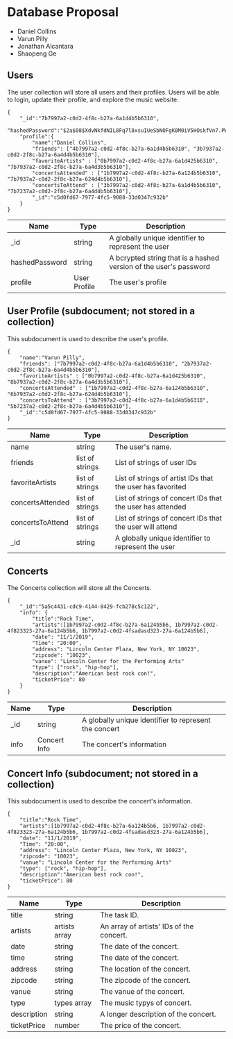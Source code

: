 # Database Proposal

* Daniel Collins
* Varun Pilly
* Jonathan Alcantara
* Shaopeng Ge 

## Users

The user collection will store all users and their profiles. Users will be able to login, update their profile, and explore the music website.

```
{
    "_id":"7b7997a2-c0d2-4f8c-b27a-6a1d4b5b6310",
    "hashedPassword":"$2a$08$XdvNkfdNIL8Fq7l8xsuIUeSbNOFgK0M0iV5HOskfVn7.PWncShU.O",
    "profile":{
        "name":"Daniel Collins",
        "friends": ["4b7997a2-c0d2-4f8c-b27a-6a1d4b5b6310", "3b7937a2-c0d2-2f8c-b27a-6a4d4b5b6310"],
        "favoriteArtists" : ["0b7997a2-c0d2-4f8c-b27a-6a1d425b6310", "7b7937a2-c0d2-2f8c-b27a-6a4d3b5b6310"],
        "concertsAttended" : ["1b7997a2-c0d2-4f8c-b27a-6a124b5b6310", "7b7937a2-c0d2-2f8c-b27a-624d4b5b6310"],
        "concertsToAttend" : ["3b7997a2-c0d2-4f8c-b27a-6a1d4b5b6310", "7b7237a2-c0d2-2f8c-b27a-6a4d4b5b6310"],
        "_id":"c5d0fd67-7977-4fc5-9088-33d0347c932b"
    }
}
```

| Name | Type | Description |
|------|------|-------------|
| _id  | string | A globally unique identifier to represent the user |
| hashedPassword | string | A bcrypted string that is a hashed version of the user's password |
| profile | User Profile | The user's profile | 

## User Profile (subdocument; not stored in a collection)

This subdocument is used to describe the user's profile.

```
{
    "name":"Varun Pilly",
    "friends": ["7b7997a2-c0d2-4f8c-b27a-6a1d4b5b6310", "2b7937a2-c0d2-2f8c-b27a-6a4d4b5b6310"],
    "favoriteArtists" : ["0b7997a2-c0d2-4f8c-b27a-6a1d425b6310", "8b7937a2-c0d2-2f8c-b27a-6a4d3b5b6310"],
    "concertsAttended" : ["1b7997a2-c0d2-4f8c-b27a-6a124b5b6310", "6b7937a2-c0d2-2f8c-b27a-624d4b5b6310"],
    "concertsToAttend" : ["3b7997a2-c0d2-4f8c-b27a-6a1d4b5b6310", "5b7237a2-c0d2-2f8c-b27a-6a4d4b5b6310"],
    "_id":"c5d0fd67-7977-4fc5-9088-33d0347c932b"
}
```

| Name | Type | Description |
|------|------|-------------|
| name | string | The user's name. | 
| friends | list of strings | List of strings of user IDs |
| favoriteArtists | list of strings | List of strings of artist IDs that the user has favorited|
| concertsAttended | list of strings | List of strings of concert IDs that the user has attended |
| concertsToAttend | list of strings | List of strings of concert IDs that the user will attend |
| _id  | string | A globally unique identifier to represent the user |


## Concerts

The Concerts collection will store all the Concerts. 

```
{
    "_id":"5a5c4431-cdc9-4144-8429-fcb278c5c122",
    "info": {
        "title":"Rock Time",
        "artists":[1b7997a2-c0d2-4f8c-b27a-6a124b5b6, 1b7997a2-c0d2-4f823323-27a-6a124b5b6, 1b7997a2-c0d2-4fsadasd323-27a-6a124b5b6],
        "date": "11/1/2019",
        "Time": "20:00",
        "address": "Lincoln Center Plaza, New York, NY 10023",
        "zipcode": "10023",
        "vanue": "Lincoln Center for the Performing Arts"
        "type": ["rock", "hip-hop"],
        "description":"American best rock con!",
        "ticketPrice": 80
    }
}
```
| Name | Type | Description |
|------|------|-------------|
| _id  | string | A globally unique identifier to represent the concert |
| info | Concert Info | The concert's information |

## Concert Info (subdocument; not stored in a collection)

This subdocument is used to describe the concert's information.

```
{
    "title":"Rock Time",
    "artists":[1b7997a2-c0d2-4f8c-b27a-6a124b5b6, 1b7997a2-c0d2-4f823323-27a-6a124b5b6, 1b7997a2-c0d2-4fsadasd323-27a-6a124b5b6],
    "date": "11/1/2019",
    "Time": "20:00",
    "address": "Lincoln Center Plaza, New York, NY 10023",
    "zipcode": "10023",
    "vanue": "Lincoln Center for the Performing Arts"
    "type": ["rock", "hip-hop"],
    "description":"American best rock con!",
    "ticketPrice": 80
}
```
| Name | Type | Description |
|------|------|-------------|
| title | string | The task ID. | 
| artists | artists array | An array of artists' IDs of the concert. |
| date | string | The date of the concert. |
| time | string | The date of the concert. |
| address | string | The location of the concert. |
| zipcode | string | The zipcode of the concert. | 
| vanue | string | The vanue of the concert. |
| type | types array | The music typys of concert. |
| description | string | A longer description of the concert. |
| ticketPrice | number | The price of the concert. | 